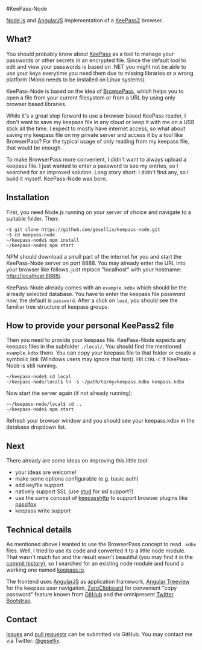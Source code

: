 #KeePass-Node

[Node.js](http://nodejs.org/) and [AngularJS](http://angularjs.org/) implementation of a [KeePass2](http://www.keepass.info/) browser.

## What?
You should probably know about [KeePass](http://www.keepass.info/) as a tool to manage your passwords or
other secrets in an encrypted file. Since the default tool to edit and view your passwords is based on .NET
you might not be able to use your keys everytime you need them due to missing libraries
or a wrong platform (Mono needs to be installed on Linux systems).

KeePass-Node is based on the idea of [BrowsePass](http://bitbucket.org/namn/browsepass), which helps you
to open a file from your current filesystem or from a URL by using only browser based libraries.

While it's a great step forward to use a browser based KeePass reader, I don't want to save my keepass file
in any cloud or keep it with me on a USB stick all the time. I expect to mostly have internet access, so
what about saving my keepass file on my private server and access it by a tool like BrowserPass?
For the typical usage of only reading from my keepass file, that would be enough.

To make BrowserPass more convenient, I didn't want to always upload a keepass file. I just wanted to enter
a password to see my entries, so I searched for an improved solution. Long story short: I didn't find any,
so I build it myself. KeePass-Node was born.

## Installation
First, you need Node.js running on your server of choice and navigate to a suitable folder. Then:
````
~$ git clone https://github.com/gesellix/keepass-node.git
~$ cd keepass-node
~/keepass-node$ npm install
~/keepass-node$ npm start
````
NPM should download a small part of the internet for you and start the KeePass-Node server on port 8888.
You may already enter the URL into your browser like follows,
just replace "localhost" with your hostname: [http://localhost:8888/](http://localhost:8888/).

KeePass-Node already comes with an `example.kdbx` which should be the already selected database. You have
to enter the keepass file password now, the default is `password`. After a click on `load`, you should
see the familiar tree structure of keepass groups.

## How to provide your personal KeePass2 file
Then you need to provide your keepass file. KeePass-Node expects any keepass files in the subfolder `./local/`.
You should find the mentioned `example.kdbx` there. You can copy your keepass file to that folder
or create a symbolic link (Windows users may ignore that hint). Hit `CTRL-C` if KeePass-Node is still running.
````
~/keepass-node$ cd local
~/keepass-node/local$ ln -s ~/path/to/my/keepass.kdbx keepass.kdbx
````
Now start the server again (if not already running):
````
~~/keepass-node/local$ cd ..
~/keepass-node$ npm start
````
Refresh your browser window and you should see your keepass.kdbx in the database dropdown list.

## Next
There already are some ideas on improving this little tool:
* your ideas are welcome!
* make some options configurable (e.g. basic auth)
* add keyfile support
* natively support SSL (use [stud](https://github.com/bumptech/stud) for ssl support?)
* use the same concept of [keepasshttp](https://github.com/pfn/keepasshttp) to support browser plugins like [passifox](https://github.com/pfn/passifox/)
* keepass write support

## Technical details
As mentioned above I wanted to use the BrowserPass concept to read `.kdbx` files. Well, I tried to use its code and converted it to a little
node module. That wasn't much fun and the result wasn't beautiful (you may find it in the [commit history](https://github.com/gesellix/keepass-node/tree/2a4f6c5c344db6b2b105688098e9c653748461dc)),
so I searched for an existing node module and found a working one named [keepass.io](https://github.com/NeoXiD/keepass.io).

The frontend uses [AngularJS](http://angularjs.org/) as application framework, [Angular Treeview](https://github.com/eu81273/angular.treeview)
for the keepass user navigation, [ZeroClipboard](https://github.com/zeroclipboard/zeroclipboard) for convenient "copy password" feature
known from [GitHub](https://github.com/) and the omnipresent [Twitter Bootstrap](http://getbootstrap.com/).

## Contact
[Issues](https://github.com/gesellix/keepass-node/issues) and [pull requests](https://github.com/gesellix/keepass-node/pulls) can be submitted via GitHub.
You may contact me via Twitter: [@gesellix](https://twitter.com/gesellix).
